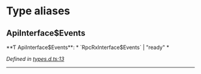 

# Type aliases

<a id="apiinterface_events"></a>

##  ApiInterface$Events

**Ƭ ApiInterface$Events**: * `RpcRxInterface$Events` &#124; "ready"
*

*Defined in [types.d.ts:13](https://github.com/polkadot-js/api/blob/bcf06cd/packages/api/src/types.d.ts#L13)*

___

